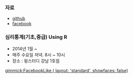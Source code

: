 ### 자료
- [github](https://github.com/psygrammer/dsur)
- [facebook](https://www.facebook.com/notes/싸이그래머/심리통계-중급-using-r/375222685963562)
 

### 심리통계(기초,중급) Using R
- 2014년 1월 ~
- 매주 수요일 저녁. 8시 ~ 10시
- 장소 : 윙스터디 강남 1호점

[gimmick:FacebookLike ( layout: 'standard', showfaces: false) ](http://psygrammer.github.io/dsur)
